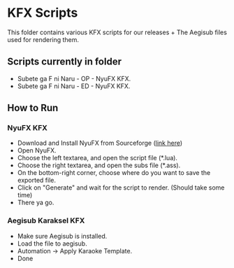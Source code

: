 # KFX Scripts
This folder contains various KFX scripts for our releases + The Aegisub files used for rendering them.

## Scripts currently in folder
* Subete ga F ni Naru - OP - NyuFX KFX.
* Subete ga F ni Naru - ED - NyuFX KFX.

## How to Run

### NyuFX KFX
* Download and Install NyuFX from Sourceforge ([link here](https://sourceforge.net/projects/nyufx/))
* Open NyuFX.
* Choose the left textarea, and open the script file (*.lua).
* Choose the right textarea, and open the subs file (*.ass).
* On the bottom-right corner, choose where do you want to save the exported file.
* Click on "Generate" and wait for the script to render. (Should take some time)
* There ya go.

### Aegisub Karaksel KFX
* Make sure Aegisub is installed.
* Load the file to aegisub.
* Automation -> Apply Karaoke Template.
* Done